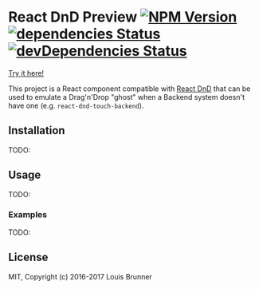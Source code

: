 # React DnD Preview [![NPM Version][npm-image]][npm-url] [![dependencies Status][deps-image]][deps-url] [![devDependencies Status][deps-dev-image]][deps-dev-url]

[Try it here!](https://louisbrunner.github.io/dnd-multi-backend/examples/react-dnd-preview.html)

This project is a React component compatible with [React DnD](https://github.com/gaearon/react-dnd) that can be used to emulate a Drag'n'Drop "ghost" when a Backend system doesn't have one (e.g. `react-dnd-touch-backend`).

## Installation

TODO:


## Usage

TODO:


### Examples

TODO:

## License

MIT, Copyright (c) 2016-2017 Louis Brunner



[npm-image]: https://img.shields.io/npm/v/react-dnd-preview.svg
[npm-url]: https://npmjs.org/package/react-dnd-preview
[deps-image]: https://david-dm.org/louisbrunner/react-dnd-preview/status.svg
[deps-url]: https://david-dm.org/louisbrunner/react-dnd-preview
[deps-dev-image]: https://david-dm.org/louisbrunner/react-dnd-preview/dev-status.svg
[deps-dev-url]: https://david-dm.org/louisbrunner/react-dnd-preview?type=dev
